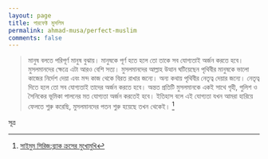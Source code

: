 ```yaml
---
layout: page
title: পারফেক্ট মুসলিম 
permalink: ahmad-musa/perfect-muslim
comments: false
---
```


> মানুষ বলতে পরিপূর্ণ মানুষ বুঝায়। মানুষকে পূর্ণ হতে হলে তো তাকে সব যোগ্যতাই অর্জন করতে হবে। মুসলমানদের ক্ষেত্রে এটা আরও বেশি সত্য। মুসলমানদের আল্লাহ উত্থান ঘটিয়েছেন পৃথিবীর মানুষকে ভালো কাজের নির্দেশ দেয়া এবং মন্দ কাজ থেকে বিরত রাখার জন্যে। অন্য কথায় পৃথিবীর নেতৃত্ব দেয়ার জন্যে। নেতৃত্ব দিতে হলে তো সব যোগ্যতাই তাদের অর্জন করতে হবে। অন্তত প্রতিটি মুসলমানকে একই সাথে গৃহী, পুলিশ ও সৈনিকের ভূমিকা পালনের মত যোগ্যতা অর্জন করতেই হবে। ইতিহাস বলে এই যোগ্যতা যখন আমরা হারিয়ে ফেলতে শুরু করেছি, মুসলমানদের পতন শুরু হয়েছে তখন থেকেই। [^1]

সূত্র

[^1]: [সাইমুম সিরিজ:ব্ল্যাক ক্রসের মুখোমুখি](https://www.saimumseries.com/saimum-18?singlepage=1) 
